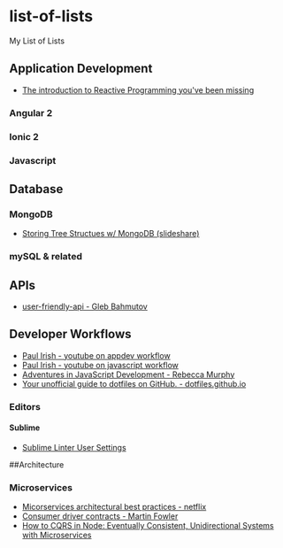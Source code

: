 # list-of-lists
My List of Lists

## Application Development 
* [The introduction to Reactive Programming you've been missing](https://gist.github.com/staltz/868e7e9bc2a7b8c1f754)

### Angular 2

### Ionic 2

### Javascript

## Database
### MongoDB
* [Storing Tree Structues w/ MongoDB (slideshare)](http://www.slideshare.net/voronenko/storing-tree-structures-with-mongodb)

### mySQL & related
## APIs
* [user-friendly-api - Gleb Bahmutov](http://glebbahmutov.com/blog/user-friendly-api/)

## Developer Workflows
* [Paul Irish - youtube on appdev workflow](https://www.youtube.com/watch?v=vDbbz-BdyYc)
* [Paul Irish - youtube on javascript workflow](https://www.youtube.com/watch?v=f7AU2Ozu8eo)
* [Adventures in JavaScript Development - Rebecca Murphy](http://rmurphey.com/)
* <a href="http://dotfiles.github.io" target="_blank">Your unofficial guide to dotfiles on GitHub. - dotfiles.github.io</a>

###  Editors
#### Sublime
* [Sublime Linter User Settings](http://bl.ocks.org/bretdavidson/3189814)


##Architecture

### Microservices
* [Micorservices architectural best practices - netflix](https://www.nginx.com/blog/microservices-at-netflix-architectural-best-practices/)
* [Consumer driver contracts - Martin Fowler](http://martinfowler.com/articles/consumerDrivenContracts.html)
* [How to CQRS in Node: Eventually Consistent, Unidirectional Systems with Microservices](http://nycnode.com/videos/matt-walters-how-to-cqrs-in-node-eventually-consistent-unidirectional-systems-with-microservices)


